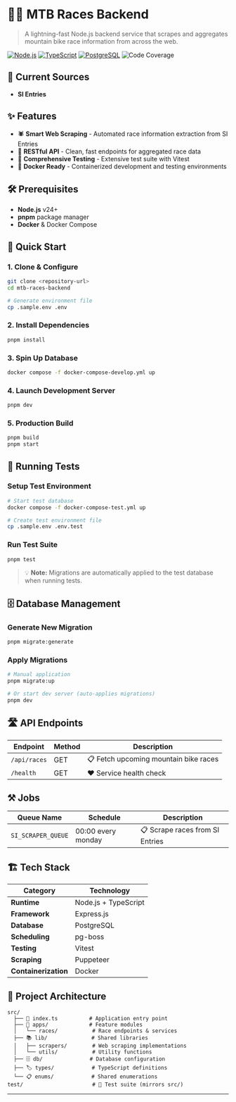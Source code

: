 # 🚵‍♂️ MTB Races Backend

> A lightning-fast Node.js backend service that scrapes and aggregates mountain bike race information from across the web.

[![Node.js](https://img.shields.io/badge/Node.js-v24-green.svg)](https://nodejs.org/) [![TypeScript](https://img.shields.io/badge/TypeScript-Ready-blue.svg)](https://www.typescriptlang.org/) [![PostgreSQL](https://img.shields.io/badge/PostgreSQL-Ready-336791.svg)](https://www.postgresql.org/) ![Code Coverage](https://img.shields.io/badge/coverage-100%25-brightgreen)

## 🎯 Current Sources

- **SI Entries**

## ✨ Features

- 🕷️ **Smart Web Scraping** - Automated race information extraction from SI Entries
- 🚀 **RESTful API** - Clean, fast endpoints for aggregated race data
- 🧪 **Comprehensive Testing** - Extensive test suite with Vitest
- 🐳 **Docker Ready** - Containerized development and testing environments

## 🛠 Prerequisites

- **Node.js** v24+
- **pnpm** package manager
- **Docker** & Docker Compose

## 🚀 Quick Start

### 1. Clone & Configure

```bash
git clone <repository-url>
cd mtb-races-backend

# Generate environment file
cp .sample.env .env
```

### 2. Install Dependencies

```bash
pnpm install
```

### 3. Spin Up Database

```bash
docker compose -f docker-compose-develop.yml up
```

### 4. Launch Development Server

```bash
pnpm dev
```

### 5. Production Build

```bash
pnpm build
pnpm start
```

## 🧪 Running Tests

### Setup Test Environment

```bash
# Start test database
docker compose -f docker-compose-test.yml up

# Create test environment file
cp .sample.env .env.test
```

### Run Test Suite

```bash
pnpm test
```

> 💡 **Note:** Migrations are automatically applied to the test database when running tests.

## 🗄️ Database Management

### Generate New Migration

```bash
pnpm migrate:generate
```

### Apply Migrations

```bash
# Manual application
pnpm migrate:up

# Or start dev server (auto-applies migrations)
pnpm dev
```

## 🛣️ API Endpoints

| Endpoint     | Method | Description                           |
| ------------ | ------ | ------------------------------------- |
| `/api/races` | GET    | 📋 Fetch upcoming mountain bike races |
| `/health`    | GET    | ❤️ Service health check               |

## ⚒️ Jobs

| Queue Name         | Schedule           | Description                     |
| ------------------ | ------------------ | ------------------------------- |
| `SI_SCRAPER_QUEUE` | 00:00 every monday | 📋 Scrape races from SI Entries |

## 🏗️ Tech Stack

| Category             | Technology           |
| -------------------- | -------------------- |
| **Runtime**          | Node.js + TypeScript |
| **Framework**        | Express.js           |
| **Database**         | PostgreSQL           |
| **Scheduling**       | pg-boss              |
| **Testing**          | Vitest               |
| **Scraping**         | Puppeteer            |
| **Containerization** | Docker               |

## 📁 Project Architecture

```
src/
  ├── 🚀 index.ts          # Application entry point
  ├── 📱 apps/             # Feature modules
  │   └── races/           # Race endpoints & services
  ├── 📚 lib/              # Shared libraries
  │   ├── scrapers/        # Web scraping implementations
  │   └── utils/           # Utility functions
  ├── 🗄️ db/               # Database configuration
  ├── 🏷️ types/            # TypeScript definitions
  └── 📋 enums/            # Shared enumerations
test/                      # 🧪 Test suite (mirrors src/)
```

---
